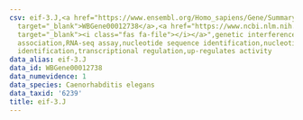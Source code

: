 ```yaml
---
csv: eif-3.J,<a href="https://www.ensembl.org/Homo_sapiens/Gene/Summary?db=core;g=WBGene00012738"
  target="_blank">WBGene00012738</a>,<a href="https://www.ncbi.nlm.nih.gov/pubmed/27496166"
  target="_blank"><i class="fas fa-file"></i></a>",genetic interference,functional
  association,RNA-seq assay,nucleotide sequence identification,nucleotide sequence
  identification,transcriptional regulation,up-regulates activity
data_alias: eif-3.J
data_id: WBGene00012738
data_numevidence: 1
data_species: Caenorhabditis elegans
data_taxid: '6239'
title: eif-3.J
---
```

